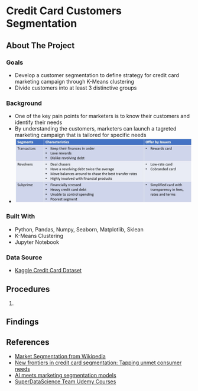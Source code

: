 
# Credit Card Customers Segmentation

## About The Project

### Goals

* Develop a customer segmentation to define strategy for credit card marketing campaign through K-Means clustering
* Divide customers into at least 3 distinctive groups

### Background

* One of the key pain points for marketers is to know their customers and identify their needs
* By understanding the customers, marketers can launch a tagreted marketing campaign that is tailored for specific needs 
* <img src = "images/segmentation.JPG" >

### Built With

* Python, Pandas, Numpy, Seaborn, Matplotlib, Sklean
* K-Means Clustering
* Jupyter Notebook

### Data Source 

* [Kaggle Credit Card Dataset](https://www.kaggle.com/arjunbhasin2013/ccdata)

## Procedures

1. 

## Findings

## References

* [Market Segmentation from Wikipedia](https://en.wikipedia.org/wiki/Market_segmentation)
* [New frontiers in credit card segmentation: Tapping unmet consumer needs](https://www.mckinsey.com/~/media/mckinsey/dotcom/client_service/Financial%20Services/Latest%20thinking/Payments/MoP19_New%20frontiers%20in%20credit%20card%20segmentation.ashx) 
* [AI meets marketing segmentation models](https://towardsdatascience.com/data-science-powered-segmentation-models-ae89f9bd405f)
* [SuperDataScience Team Udemy Courses](https://www.udemy.com/user/superdatascience-team/?utm_medium=email&utm_source=getresponse&utm_content=50%25+Off+%2B+Black+Friday+Bonuses&utm_campaign=) 









